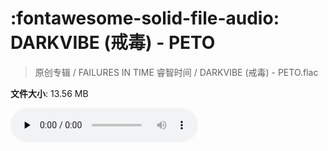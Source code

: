 # :fontawesome-solid-file-audio: DARKVIBE (戒毒) - PETO

> 原创专辑 / FAILURES IN TIME 睿智时间 / DARKVIBE (戒毒) - PETO.flac

**文件大小**: 13.56 MB

<audio preload="none" controls><source src="https://file.hsyhx.top/原创专辑/FAILURES_IN_TIME_睿智时间/DARKVIBE (戒毒) - PETO.flac" type="audio/mpeg">您的浏览器不支持此音频格式</audio>